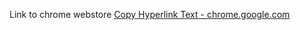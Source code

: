 Link to chrome webstore [Copy Hyperlink Text - chrome.google.com](https://chrome.google.com/webstore/detail/copy-hyperlink-text/fdodcolnmmcdbpmodjomckomehboeojk?authuser=2)
